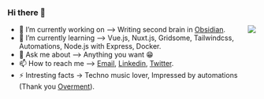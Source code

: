 ### Hi there 👋
<img align="right" src="https://github-readme-stats.vercel.app/api?username=teziovsky&show_icons=true&theme=vue-dark&hide_title=true" />

- 🔭 I’m currently working on –> Writing second brain in [Obsidian](https://obsidian.md/).
- 🌱 I’m currently learning –> Vue.js, Nuxt.js, Gridsome, Tailwindcss, Automations, Node.js with Express, Docker.
- 💬 Ask me about –> Anything you want 😁
- 📫 How to reach me –> [Email](mailto:jakub.soboczynski@icloud.com), [Linkedin](https://www.linkedin.com/in/jakubsoboczynski), [Twitter](https://twitter.com/teziovsky).
- ⚡ Intresting facts -> Techno music lover, Impressed by automations (Thank you [Overment](https://github.com/iceener)).
